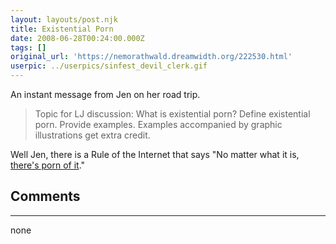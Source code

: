 ```yaml
---
layout: layouts/post.njk
title: Existential Porn
date: 2008-06-28T00:24:00.000Z
tags: []
original_url: 'https://nemorathwald.dreamwidth.org/222530.html'
userpic: ../userpics/sinfest_devil_clerk.gif
---
```

An instant message from Jen on her road trip.

> Topic for LJ discussion: What is existential porn? Define existential porn. Provide examples. Examples accompanied by graphic illustrations get extra credit.

Well Jen, there is a Rule of the Internet that says "No matter what it is, [there's porn of it](http://www.606studios.com/bendisboard/archive/index.php/t-117580.html)."

## Comments

---

none
